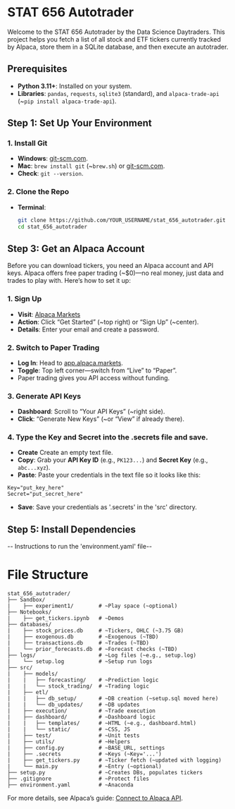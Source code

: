 # STAT 656 Autotrader

Welcome to the STAT 656 Autotrader by the Data Science Daytraders. This project helps you fetch a list of all stock and ETF tickers currently tracked by Alpaca, store them in a SQLite database, and then execute an autotrader. 

## Prerequisites

- **Python 3.11+**: Installed on your system.
- **Libraries**: `pandas`, `requests`, `sqlite3` (standard), and `alpaca-trade-api` (~`pip install alpaca-trade-api`).

## Step 1: Set Up Your Environment

### 1. Install Git
- **Windows**: [git-scm.com](https://git-scm.com/download/win).
- **Mac**: `brew install git` (~`brew.sh`) or [git-scm.com](https://git-scm.com/download/mac).
- **Check**: `git --version`.

### 2. Clone the Repo
- **Terminal**: 
  ```bash
  git clone https://github.com/YOUR_USERNAME/stat_656_autotrader.git
  cd stat_656_autotrader


## Step 3: Get an Alpaca Account

Before you can download tickers, you need an Alpaca account and API keys. Alpaca offers free paper trading (~$0)—no real money, just data and trades to play with. Here’s how to set it up:

### 1. Sign Up
- **Visit**: [Alpaca Markets](https://alpaca.markets/)
- **Action**: Click “Get Started” (~top right) or “Sign Up” (~center).
- **Details**: Enter your email and create a password.

### 2. Switch to Paper Trading
- **Log In**: Head to [app.alpaca.markets](https://app.alpaca.markets/).
- **Toggle**: Top left corner—switch from “Live” to “Paper”.
- Paper trading gives you API access without funding.

### 3. Generate API Keys
- **Dashboard**: Scroll to “Your API Keys” (~right side).
- **Click**: “Generate New Keys” (~or “View” if already there).

### 4. Type the Key and Secret into the .secrets file and save. 
- **Create** Create an empty text file.
- **Copy**: Grab your **API Key ID** (e.g., `PK123...`) and **Secret Key** (e.g., `abc...xyz`).
- **Paste**: Paste your credentials in the text file so it looks like this:
```
Key="put_key_here"
Secret="put_secret_here"
```
- **Save**: Save your credentials as '.secrets' in the 'src' directory. 

## Step 5: Install Dependencies
-- Instructions to run the 'environment.yaml' file--


# File Structure
```
stat_656_autotrader/
├── Sandbox/            
|    ├── experiment1/        # ~Play space (~optional)
├── Notebooks/    
|    ├── get_tickers.ipynb   # ~Demos
├── databases/    
|    ├── stock_prices.db     # ~Tickers, OHLC (~3.75 GB)
|    ├── exogenous.db        # ~Exogenous (~TBD)
|    ├── transactions.db     # ~Trades (~TBD)
|    └── prior_forecasts.db  # ~Forecast checks (~TBD)
├── logs/                    # ~Log files (~e.g., setup.log)
|    └── setup.log           # ~Setup run logs
├── src/         
|    ├── models/             
|    |   ├── forecasting/    # ~Prediction logic
|    |   └── stock_trading/  # ~Trading logic
|    ├── etl/             
|    |   ├── db_setup/       # ~DB creation (~setup.sql moved here)
|    |   └── db_updates/     # ~DB updates
|    ├── execution/          # ~Trade execution
|    ├── dashboard/          # ~Dashboard logic
|    |   ├── templates/      # ~HTML (~e.g., dashboard.html)
|    |   └── static/         # ~CSS, JS
|    ├── test/               # ~Unit tests
|    ├── utils/              # ~Helpers 
|    ├── config.py           # ~BASE_URL, settings
|    ├── .secrets            # ~Keys (~Key='...')
|    ├── get_tickers.py      # ~Ticker fetch (~updated with logging)
|    └── main.py             # ~Entry (~optional)
├── setup.py                 # ~Creates DBs, populates tickers
├── .gitignore               # ~Protect files
├── environment.yaml         # ~Anaconda
```

For more details, see Alpaca’s guide: [Connect to Alpaca API](https://alpaca.markets/learn/connect-to-alpaca-api).